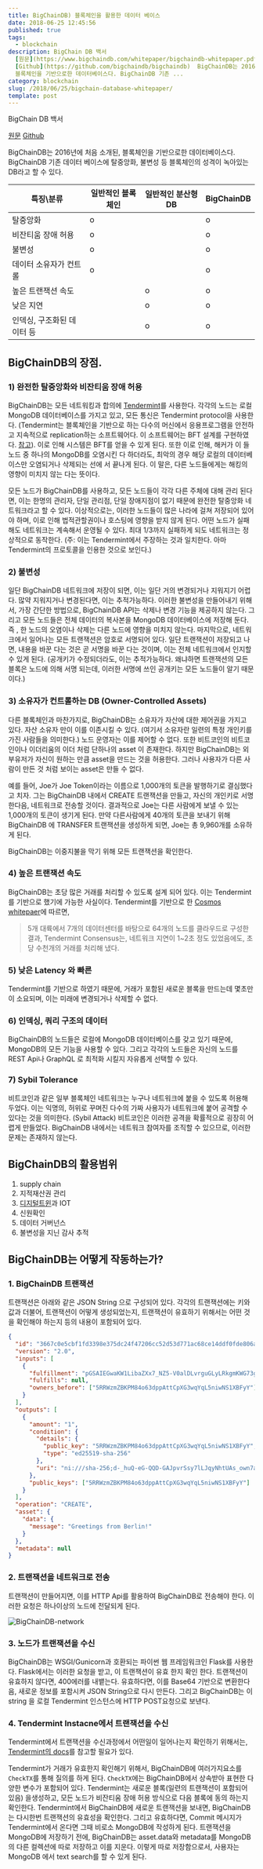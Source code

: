 ```yaml
---
title: BigChainDB) 블록체인을 활용한 데이터 베이스
date: 2018-06-25 12:45:56
published: true
tags:
  - blockchain
description: BigChain DB 백서
  [원문](https://www.bigchaindb.com/whitepaper/bigchaindb-whitepaper.pdf)
  [Github](https://github.com/bigchaindb/bigchaindb)  BigChainDB는 2016년에 처음 소개된,
  블록체인을 기반으로한 데이터베이스다. BigChainDB 기존 ...
category: blockchain
slug: /2018/06/25/bigchain-database-whitepaper/
template: post
---
```


BigChain DB 백서

[원문](https://www.bigchaindb.com/whitepaper/bigchaindb-whitepaper.pdf)
[Github](https://github.com/bigchaindb/bigchaindb)

BigChainDB는 2016년에 처음 소개된, 블록체인을 기반으로한 데이터베이스다. BigChainDB 기존 데이터 베이스에 탈중앙화, 불변성 등 블록체인의 성격이 녹아있는 DB라고 할 수 있다.

| 특징\분류                  | 일반적인 블록체인 | 일반적인 분산형 DB | BigChainDB |
| -------------------------- | ----------------- | ------------------ | ---------- |
| 탈중앙화                   | o                 |                    | o          |
| 비잔티움 장애 허용         | o                 |                    | o          |
| 불변성                     | o                 |                    | o          |
| 데이터 소유자가 컨트롤     | o                 |                    | o          |
| 높은 트랜잭션 속도         |                   | o                  | o          |
| 낮은 지연                  |                   | o                  | o          |
| 인덱싱, 구조화된 데이터 등 |                   | o                  | o          |

## BigChainDB의 장점.

### 1) 완전한 탈중앙화와 비잔티움 장애 허용

BigChainDB는 모든 네트워킹과 합의에 [Tendermint](https://Tendermint.com/)를 사용한다. 각각의 노드는 로컬 MongoDB 데이터베이스를 가지고 있고, 모든 통신은 Tendermint protocol을 사용한다. (Tendermint는 블록체인을 기반으로 하는 다수의 머신에서 응용프로그램을 안전하고 지속적으로 replication하는 소프트웨어다. 이 소프트웨어는 BFT 설계를 구현하였다. [참고](https://Tendermint.readthedocs.io/en/master/introduction.html)). 이로 인해 시스템은 BFT를 얻을 수 있게 된다. 또한 이로 인해, 해커가 이 들 노드 중 하나의 MongoDB를 오염시킨 다 하더라도, 최악의 경우 해당 로컬의 데이터베이스만 오염되거나 삭제되는 선에 서 끝나게 된다. 이 말은, 다른 노드들에게는 해킹의 영향이 미치지 않는 다는 뜻이다.

모든 노드가 BigChainDB를 사용하고, 모든 노드들이 각각 다른 주체에 대해 관리 된다면, 이는 한명의 관리자, 단일 관리점, 단일 장애지점이 없기 때문에 완전한 탈중앙화 네트워크라고 할 수 있다. 이상적으로는, 이러한 노드들이 많은 나라에 걸쳐 저장되어 있어야 하며, 이로 인해 법적관할권이나 호스팅에 영향을 받지 않게 된다. 어떤 노드가 실패해도 네트워크는 계속해서 운영될 수 있다. 최대 1/3까지 실패하게 되도 네트워크는 정상적으로 동작한다. (주: 이는 Tendermint에서 주장하는 것과 일치한다. 아마 Tendermint의 프로토콜을 인용한 것으로 보인다.)

### 2) 불변성

일단 BigChainDB 네트워크에 저장이 되면, 이는 일단 거의 변경되거나 지워지기 어렵다. 많약 지워지거나 변경된다면, 이는 추적가능하다. 이러한 불변성을 만들어내기 위해서, 가장 간단한 방법으로, BigChainDB API는 삭제나 변경 기능을 제공하지 않는다. 그리고 모든 노드들은 전체 데이터의 복사본을 MongoDB 데이터베이스에 저장해 둔다. 즉 , 한 노드의 오염이나 삭제는 다른 노드에 영향을 미치지 않는다. 마지막으로, 네트워크에서 일어나는 모든 트랜잭션은 암호로 서명되어 있다. 일단 트랜잭션이 저장되고 나면, 내용을 바꾼 다는 것은 곧 서명을 바꾼 다는 것이며, 이는 전체 네트워크에서 인지할 수 있게 된다. (공개키가 수정되더라도, 이는 추적가능하다. 왜냐하면 트랜잭션의 모든 블록은 노드에 의해 서명 되는데, 이러한 서명에 쓰인 공개키는 모든 노드들이 알기 때문이다.)

### 3) 소유자가 컨트롤하는 DB (Owner-Controlled Assets)

다른 블록체인과 마찬가지로, BigChainDB는 소유자가 자산에 대한 제어권을 가지고 있다. 자산 소유자 만이 이를 이존시킬 수 있다. (여기서 소유자란 일련의 특정 개인키를 가진 사람들을 의미한다.) 노드 운영자는 이를 제어할 수 없다. 또한 비트코인의 비트코인이나 이더리움의 이더 처럼 단하나의 asset 이 존재한다. 하지만 BigChainDB는 외부유저가 자신이 원하는 만큼 asset을 만드는 것을 허용한다. 그러나 사용자가 다른 사람이 만든 것 처럼 보이는 asset은 만들 수 없다.

예를 들어, Joe가 Joe Token이라는 이름으로 1,000개의 토큰을 발행하기로 결심했다고 치자. 그는 BigChainDB 내에서 CREATE 트랜잭션을 만들고, 자신의 개인키로 서명한다음, 네트워크로 전송할 것이다. 결과적으로 Joe는 다른 사람에게 보낼 수 있는 1,000개의 토큰이 생기게 된다. 만약 다른사람에게 40개의 토큰을 보내기 위해 BigChainDB 에 TRANSFER 트랜잭션을 생성하게 되면, Joe는 총 9,960개를 소유하게 된다.

BigChainDB는 이중지불을 막기 위해 모든 트랜잭션을 확인한다.

### 4) 높은 트랜잭션 속도

BigChainDB는 초당 많은 거래를 처리할 수 있도록 설계 되어 있다. 이는 Tendermint를 기반으로 했기에 가능한 사실이다. Tendermint를 기반으로 한 [Cosmos whitepaer](https://cosmos.network/resources/whitepaper)에 따르면,

> 5개 대륙에서 7개의 데이터센터를 바탕으로 64개의 노드를 클라우드로 구성한 결과, Tendermint Consensus는, 네트워크 지연이 1~2초 정도 있었음에도, 초당 수천개의 거래를 처리해 냈다.

### 5) 낮은 Latency 와 빠른

Tendermint를 기반으로 하였기 때문에, 거래가 포함된 새로운 블록을 만드는데 몇초만이 소요되며, 이는 미래에 변경되거나 삭제할 수 없다.

### 6) 인덱싱, 쿼리 구조의 데이터

BigChainDB의 노드들은 로컬에 MongoDB 데이터베이스를 갖고 있기 때문에, MongoDB의 모든 기능을 사용할 수 있다. 그리고 각각의 노드들은 자신의 노드를 REST Api나 GraphQL 로 최적화 시킬지 자유롭게 선택할 수 있다.

### 7) Sybil Tolerance

비트코인과 같은 일부 블록체인 네트워크는 누구나 네트워크에 붙을 수 있도록 허용해 두었다. 이는 익명의, 허위로 꾸며진 다수의 가짜 사용자가 네트워크에 붙어 공격할 수 있다는 것을 의미한다. (Sybil Attack) 비트코인은 이러한 공격을 확률적으로 굉장히 어렵게 만들었다. BigChainDB 내에서는 네트워크 참여자를 조직할 수 있으므로, 이러한 문제는 존재하지 않는다.

## BigChainDB의 활용범위

1. supply chain
2. 지적재산권 관리
3. [디지털트윈](http://www.itworld.co.kr/news/108997)과 IOT
4. 신원확인
5. 데이터 거버넌스
6. 불변성을 지닌 감사 추적

## BigChainDB는 어떻게 작동하는가?

### 1. BigChainDB 트랜잭션

트랜잭션은 아래와 같은 JSON String 으로 구성되어 있다. 각각의 트랜잭션에는 키와 값과 더불어, 트랜잭션이 어떻게 생성되었는지, 트랜잭션이 유효하기 위해서는 어떤 것을 확인해야 하는지 등의 내용이 포함되어 있다.

```json
{
  "id": "3667c0e5cbf1fd3398e375dc24f47206cc52d53d771ac68ce14ddf0fde806a1c",
  "version": "2.0",
  "inputs": [
    {
      "fulfillment": "pGSAIEGwaKW1LibaZXx7_NZ5-V0alDLvrguGLyLRkgmKWG73gUBJ2Wpnab0Y-4i-kSGFa_VxxYCcctpT8D6s4uTGOOF-hVR2VbbxS35NiDrwUJXYCHSH2IALYUUZ6529Qbe2g4G",
      "fulfills": null,
      "owners_before": ["5RRWzmZBKPM84o63dppAttCpXG3wqYqL5niwNS1XBFyY"]
    }
  ],
  "outputs": [
    {
      "amount": "1",
      "condition": {
        "details": {
          "public_key": "5RRWzmZBKPM84o63dppAttCpXG3wqYqL5niwNS1XBFyY",
          "type": "ed25519-sha-256"
        },
        "uri": "ni:///sha-256;d-_huQ-eG-QQD-GAJpvrSsy7lLJqyNhtUAs_own7aTY?fpt=ed25519-sha-256&cost=131072"
      },
      "public_keys": ["5RRWzmZBKPM84o63dppAttCpXG3wqYqL5niwNS1XBFyY"]
    }
  ],
  "operation": "CREATE",
  "asset": {
    "data": {
      "message": "Greetings from Berlin!"
    }
  },
  "metadata": null
}
```

### 2. 트랜잭션을 네트워크로 전송

트랜잭션이 만들어지면, 이를 HTTP Api를 활용하여 BigChainDB로 전송해야 한다. 이러한 요청은 하나이상의 노드에 전달되게 된다.

![BigChainDB-network](../images/bigchaindb-network.png)

### 3. 노드가 트랜잭션을 수신

BigChainDB는 WSGI/Gunicorn과 호환되는 파이썬 웹 프레임워크인 Flask를 사용한다. Flask에서는 이러한 요청을 받고, 이 트랜잭션이 유효 한지 확인 한다. 트랜잭션이 유효하지 않다면, 400에러를 내뱉는다. 유효하다면, 이를 Base64 기반으로 변환한다음, 새로운 정보를 포함시켜 JSON String으로 다시 만든다. 그리고 BigChainDB는 이 string 을 로컬 Tendermint 인스턴스에 HTTP POST요청으로 보낸다.

### 4. Tendermint Instacne에서 트랜잭션을 수신

Tendermint에서 트랜잭션을 수신과정에서 어떤일이 일어나는지 확인하기 위해서는, [Tendermint의 docs](http://Tendermint.readthedocs.io/projects/tools/en/master/using-tendermint.html#broadcast-api)를 참고할 필요가 있다.

Tendermint가 거래가 유효한지 확인해기 위해서, BigChainDB에 여러가지요소를 `CheckTX`를 통해 질의를 하게 된다. `CheckTX`에는 BigChainDB에서 상속받아 표현한 다양한 변수가 포함되어 있다. Tendermint는 새로운 블록(일련의 트랜잭션이 포함되어 있음) 을생성하고, 모든 노드가 비잔티움 장애 허용 방식으로 다음 블록에 동의 하는지 확인한다. Tendermint에서 BigChainDB에 새로운 트랜잭션을 보내면, BigChainDB는 다시한번 트랜잭션의 유효성을 확인한다. 그리고 유효하다면, Commit 메시지가 Tendermint에서 온다면 그때 비로소 MongoDB에 작성하게 된다. 트랜잭션을 MongoDB에 저장하기 전에, BigChainDB는 asset.data와 metadata를 MongoDB의 다른 컬렉션에 따로 저장하고 이를 지운다. 이렇게 따로 저장함으로서, 사용자는 MongoDB 에서 text search를 할 수 있게 된다.
